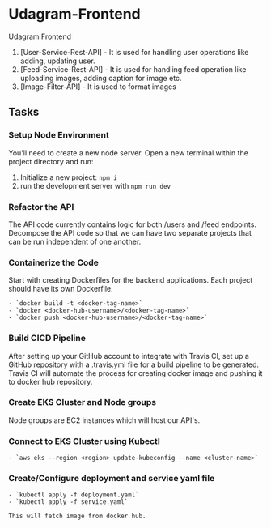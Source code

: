 # Udagram-Frontend
Udagram Frontend

1. [User-Service-Rest-API] - It is used for handling user operations like adding, updating user.
2. [Feed-Service-Rest-API] - It is used for handling feed operation like uploading images, adding caption for image etc.
3. [Image-Filter-API] - It is used to format images

## Tasks

### Setup Node Environment

You'll need to create a new node server. Open a new terminal within the project directory and run:

1. Initialize a new project: `npm i`
2. run the development server with `npm run dev`

###  Refactor the API
The API code currently contains logic for both /users and /feed endpoints. Decompose the API code so that we can have two separate projects that can be run independent of one another.

### Containerize the Code
Start with creating Dockerfiles for the backend applications. Each project should have its own Dockerfile.

    - `docker build -t <docker-tag-name>`
    - `docker <docker-hub-username>/<docker-tag-name>` 
    - `docker push <docker-hub-username>/<docker-tag-name>`

### Build CICD Pipeline
After setting up your GitHub account to integrate with Travis CI, set up a GitHub repository with a .travis.yml file for a build pipeline to be generated. Travis CI will automate the process for creating docker image and pushing it to docker hub repository.

### Create EKS Cluster and Node groups
Node groups are EC2 instances which will host our API's.

### Connect to EKS Cluster using Kubectl
    - `aws eks --region <region> update-kubeconfig --name <cluster-name>`

### Create/Configure deployment and service yaml file
    - `kubectl apply -f deployment.yaml`
    - `kubectl apply -f service.yaml`

    This will fetch image from docker hub.
